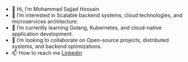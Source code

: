 - 👋 Hi, I’m Mohammad Sajjad Hossain
- 👀 I’m interested in Scalable backend systems, cloud technologies, and microservices architecture.
- 🌱 I’m currently learning Golang, Kubernetes, and cloud-native application development.
- 💞️ I’m looking to collaborate on Open-source projects, distributed systems, and backend optimizations.
- 📫 How to reach me [Linkedin](https://www.linkedin.com/in/sorad85/)

<!---
sajjad385/sajjad385 a ✨ special ✨ repository because its `README.md` (this file) appears on your GitHub profile.
You can click the Preview link to take a look at your changes.
--->
